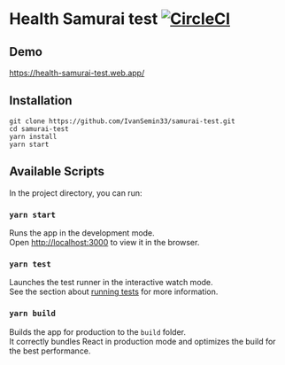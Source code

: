 # Health Samurai test [![CircleCI](https://circleci.com/gh/IvanSemin33/samurai-test.svg?style=svg)](https://circleci.com/gh/IvanSemin33/samurai-test)

## Demo
https://health-samurai-test.web.app/

## Installation
```
git clone https://github.com/IvanSemin33/samurai-test.git
cd samurai-test
yarn install
yarn start
```

## Available Scripts

In the project directory, you can run:

### `yarn start`

Runs the app in the development mode.<br />
Open [http://localhost:3000](http://localhost:3000) to view it in the browser.

### `yarn test`

Launches the test runner in the interactive watch mode.<br />
See the section about [running tests](https://facebook.github.io/create-react-app/docs/running-tests) for more information.

### `yarn build`

Builds the app for production to the `build` folder.<br />
It correctly bundles React in production mode and optimizes the build for the best performance.
